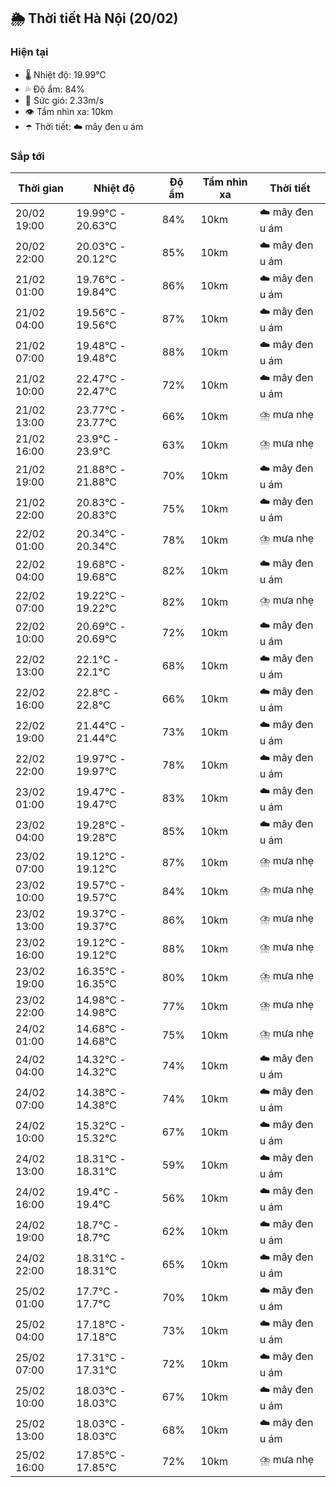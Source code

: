 ## 🌦️ Thời tiết Hà Nội (20/02)

### Hiện tại

- 🌡️ Nhiệt độ: 19.99℃
- 💦 Độ ẩm: 84%
- 💨 Sức gió: 2.33m/s
- 👁️ Tầm nhìn xa: 10km
- ☂️ Thời tiết: ☁️ mây đen u ám

### Sắp tới

| Thời gian | Nhiệt độ | Độ ẩm | Tầm nhìn xa | Thời tiết |
| --- | --- | --- | --- | --- |
| 20/02 19:00 | 19.99℃ - 20.63℃ | 84% | 10km | ☁️ mây đen u ám |
| 20/02 22:00 | 20.03℃ - 20.12℃ | 85% | 10km | ☁️ mây đen u ám |
| 21/02 01:00 | 19.76℃ - 19.84℃ | 86% | 10km | ☁️ mây đen u ám |
| 21/02 04:00 | 19.56℃ - 19.56℃ | 87% | 10km | ☁️ mây đen u ám |
| 21/02 07:00 | 19.48℃ - 19.48℃ | 88% | 10km | ☁️ mây đen u ám |
| 21/02 10:00 | 22.47℃ - 22.47℃ | 72% | 10km | ☁️ mây đen u ám |
| 21/02 13:00 | 23.77℃ - 23.77℃ | 66% | 10km | ⛈️ mưa nhẹ |
| 21/02 16:00 | 23.9℃ - 23.9℃ | 63% | 10km | ⛈️ mưa nhẹ |
| 21/02 19:00 | 21.88℃ - 21.88℃ | 70% | 10km | ☁️ mây đen u ám |
| 21/02 22:00 | 20.83℃ - 20.83℃ | 75% | 10km | ☁️ mây đen u ám |
| 22/02 01:00 | 20.34℃ - 20.34℃ | 78% | 10km | ⛈️ mưa nhẹ |
| 22/02 04:00 | 19.68℃ - 19.68℃ | 82% | 10km | ☁️ mây đen u ám |
| 22/02 07:00 | 19.22℃ - 19.22℃ | 82% | 10km | ⛈️ mưa nhẹ |
| 22/02 10:00 | 20.69℃ - 20.69℃ | 72% | 10km | ☁️ mây đen u ám |
| 22/02 13:00 | 22.1℃ - 22.1℃ | 68% | 10km | ☁️ mây đen u ám |
| 22/02 16:00 | 22.8℃ - 22.8℃ | 66% | 10km | ☁️ mây đen u ám |
| 22/02 19:00 | 21.44℃ - 21.44℃ | 73% | 10km | ☁️ mây đen u ám |
| 22/02 22:00 | 19.97℃ - 19.97℃ | 78% | 10km | ☁️ mây đen u ám |
| 23/02 01:00 | 19.47℃ - 19.47℃ | 83% | 10km | ☁️ mây đen u ám |
| 23/02 04:00 | 19.28℃ - 19.28℃ | 85% | 10km | ☁️ mây đen u ám |
| 23/02 07:00 | 19.12℃ - 19.12℃ | 87% | 10km | ⛈️ mưa nhẹ |
| 23/02 10:00 | 19.57℃ - 19.57℃ | 84% | 10km | ⛈️ mưa nhẹ |
| 23/02 13:00 | 19.37℃ - 19.37℃ | 86% | 10km | ⛈️ mưa nhẹ |
| 23/02 16:00 | 19.12℃ - 19.12℃ | 88% | 10km | ⛈️ mưa nhẹ |
| 23/02 19:00 | 16.35℃ - 16.35℃ | 80% | 10km | ⛈️ mưa nhẹ |
| 23/02 22:00 | 14.98℃ - 14.98℃ | 77% | 10km | ⛈️ mưa nhẹ |
| 24/02 01:00 | 14.68℃ - 14.68℃ | 75% | 10km | ⛈️ mưa nhẹ |
| 24/02 04:00 | 14.32℃ - 14.32℃ | 74% | 10km | ☁️ mây đen u ám |
| 24/02 07:00 | 14.38℃ - 14.38℃ | 74% | 10km | ☁️ mây đen u ám |
| 24/02 10:00 | 15.32℃ - 15.32℃ | 67% | 10km | ☁️ mây đen u ám |
| 24/02 13:00 | 18.31℃ - 18.31℃ | 59% | 10km | ☁️ mây đen u ám |
| 24/02 16:00 | 19.4℃ - 19.4℃ | 56% | 10km | ☁️ mây đen u ám |
| 24/02 19:00 | 18.7℃ - 18.7℃ | 62% | 10km | ☁️ mây đen u ám |
| 24/02 22:00 | 18.31℃ - 18.31℃ | 65% | 10km | ☁️ mây đen u ám |
| 25/02 01:00 | 17.7℃ - 17.7℃ | 70% | 10km | ☁️ mây đen u ám |
| 25/02 04:00 | 17.18℃ - 17.18℃ | 73% | 10km | ☁️ mây đen u ám |
| 25/02 07:00 | 17.31℃ - 17.31℃ | 72% | 10km | ☁️ mây đen u ám |
| 25/02 10:00 | 18.03℃ - 18.03℃ | 67% | 10km | ☁️ mây đen u ám |
| 25/02 13:00 | 18.03℃ - 18.03℃ | 68% | 10km | ☁️ mây đen u ám |
| 25/02 16:00 | 17.85℃ - 17.85℃ | 72% | 10km | ⛈️ mưa nhẹ |
